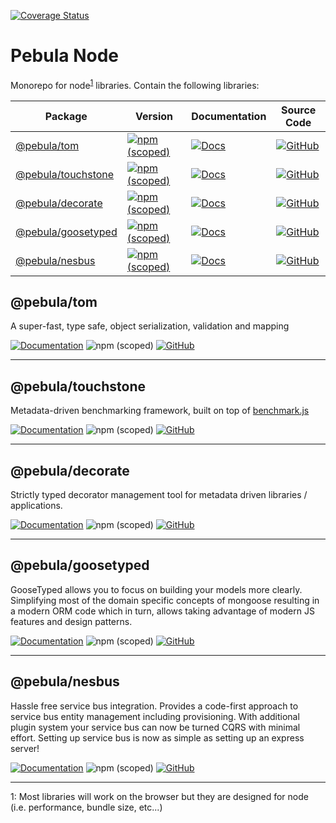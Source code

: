 [![Coverage Status](https://coveralls.io/repos/github/pebula/node/badge.svg?branch=main)](https://coveralls.io/github/pebula/node?branch=main)

# Pebula Node

Monorepo for node<sup>[1](#footnote1)</sup> libraries. Contain the following libraries:

Package       | Version | Documentation  | Source Code
--------------|---------|----------------|------------
[@pebula/tom](#pebulatom) | [![npm (scoped)](https://img.shields.io/npm/v/@pebula/tom?color=green&style=flat-square)](https://www.npmjs.com/package/@pebula/tom) | [![Docs](https://img.shields.io/badge/Docs-9cf?style=flat-square&label=‎&logo=Read%20The%20Docs&logoColor=white&color=31A8FF)](https://pebula.github.io/node/tom) | [![GitHub](https://img.shields.io/badge/Source_Code-green?style=flat-square&label=‎&logo=github)](https://github.com/pebula/node/tree/main/libs/tom)
[@pebula/touchstone](#pebulatouchstone) | [![npm (scoped)](https://img.shields.io/npm/v/@pebula/touchstone?color=green&style=flat-square)](https://www.npmjs.com/package/@pebula/touchstone) | [![Docs](https://img.shields.io/badge/Docs-9cf?style=flat-square&label=‎&logo=Read%20The%20Docs&logoColor=white&color=31A8FF)](https://pebula.github.io/node/touchstone) | [![GitHub](https://img.shields.io/badge/Source_Code-green?style=flat-square&label=‎&logo=github)](https://github.com/pebula/node/tree/main/libs/touchstone)
[@pebula/decorate](#pebuladecorate) | [![npm (scoped)](https://img.shields.io/npm/v/@pebula/decorate?color=green&style=flat-square)](https://www.npmjs.com/package/@pebula/decorate) | [![Docs](https://img.shields.io/badge/Docs-9cf?style=flat-square&label=‎&logo=Read%20The%20Docs&logoColor=white&color=31A8FF)](https://pebula.github.io/node/decorate) | [![GitHub](https://img.shields.io/badge/Source_Code-green?style=flat-square&label=‎&logo=github)](https://github.com/pebula/node/tree/main/libs/decorate)
[@pebula/goosetyped](#pebulagoosetyped) | [![npm (scoped)](https://img.shields.io/npm/v/@pebula/goosetyped?color=green&style=flat-square)](https://www.npmjs.com/package/@pebula/goosetyped) | [![Docs](https://img.shields.io/badge/Docs-9cf?style=flat-square&label=‎&logo=Read%20The%20Docs&logoColor=white&color=31A8FF)](https://pebula.github.io/node/goosetyped) | [![GitHub](https://img.shields.io/badge/Source_Code-green?style=flat-square&label=‎&logo=github)](https://github.com/pebula/node/tree/main/libs/goosetyped)
[@pebula/nesbus](#pebulanesbus) | [![npm (scoped)](https://img.shields.io/npm/v/@pebula/nesbus?color=green&style=flat-square)](https://www.npmjs.com/package/@pebula/nesbus) | [![Docs](https://img.shields.io/badge/Docs-9cf?style=flat-square&label=‎&logo=Read%20The%20Docs&logoColor=white&color=31A8FF)](https://pebula.github.io/node/nesbus) | [![GitHub](https://img.shields.io/badge/Source_Code-green?style=flat-square&label=‎&logo=github)](https://github.com/pebula/node/tree/main/libs/nesbus)

## @pebula/tom

A super-fast, type safe, object serialization, validation and mapping

[![Documentation](https://img.shields.io/badge/Documentation-9cf?style=for-the-badge)](https://pebula.github.io/node/tom)   ![npm (scoped)](https://img.shields.io/npm/v/@pebula/tom?color=green&style=for-the-badge)  [![GitHub](https://img.shields.io/badge/Source_Code-green?style=for-the-badge&logo=github)](https://github.com/pebula/node/tree/main/libs/tom)

--------------

## @pebula/touchstone

Metadata-driven benchmarking framework, built on top of [benchmark.js](https://benchmarkjs.com/)

[![Documentation](https://img.shields.io/badge/Documentation-9cf?style=for-the-badge)](https://pebula.github.io/node/touchstone)   ![npm (scoped)](https://img.shields.io/npm/v/@pebula/touchstone?color=green&style=for-the-badge)  [![GitHub](https://img.shields.io/badge/Source_Code-green?style=for-the-badge&logo=github)](https://github.com/pebula/node/tree/main/libs/touchstone)

--------------

## @pebula/decorate

Strictly typed decorator management tool for metadata driven libraries / applications.

[![Documentation](https://img.shields.io/badge/Documentation-9cf?style=for-the-badge)](https://pebula.github.io/node/decorate)   ![npm (scoped)](https://img.shields.io/npm/v/@pebula/decorate?color=green&style=for-the-badge)  [![GitHub](https://img.shields.io/badge/Source_Code-green?style=for-the-badge&logo=github)](https://github.com/pebula/node/tree/main/libs/decorate)

--------------

## @pebula/goosetyped

GooseTyped allows you to focus on building your models more clearly. Simplifying most of the domain specific concepts of mongoose resulting in a modern ORM code which in turn, allows taking advantage of modern JS features and design patterns.

[![Documentation](https://img.shields.io/badge/Documentation-9cf?style=for-the-badge)](https://pebula.github.io/node/goosetyped)   ![npm (scoped)](https://img.shields.io/npm/v/@pebula/goosetyped?color=green&style=for-the-badge)  [![GitHub](https://img.shields.io/badge/Source_Code-green?style=for-the-badge&logo=github)](https://github.com/pebula/node/tree/main/libs/goosetyped)

--------------

## @pebula/nesbus

Hassle free service bus integration.
Provides a code-first approach to service bus entity management including provisioning.
With additional plugin system your service bus can now be turned CQRS with minimal effort.
Setting up service bus is now as simple as setting up an express server!

[![Documentation](https://img.shields.io/badge/Documentation-9cf?style=for-the-badge)](https://pebula.github.io/node/nesbus)   ![npm (scoped)](https://img.shields.io/npm/v/@pebula/nesbus?color=green&style=for-the-badge)  [![GitHub](https://img.shields.io/badge/Source_Code-green?style=for-the-badge&logo=github)](https://github.com/pebula/node/tree/main/libs/nesbus)

--------------

<a id="footnote1" name="footnote1">1</a>: Most libraries will work on the browser but they are designed for node (i.e. performance, bundle size, etc...)
